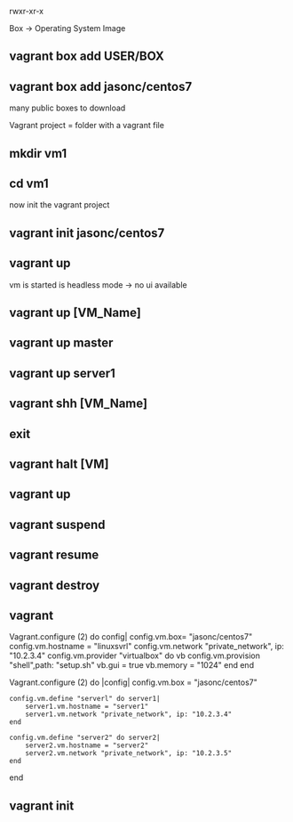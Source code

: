 rwxr-xr-x

Box -> Operating System Image

## vagrant box add USER/BOX

## vagrant box add jasonc/centos7

many public boxes to download

Vagrant project = folder with a vagrant file

## mkdir vm1

## cd vm1

now init the vagrant project

## vagrant init jasonc/centos7

## vagrant up

vm is started is headless mode -> no ui available

## vagrant up [VM_Name]

## vagrant up master

## vagrant up server1

## vagrant shh [VM_Name]

## exit

## vagrant halt [VM]

## vagrant up

## vagrant suspend

## vagrant resume

## vagrant destroy

## vagrant

Vagrant.configure (2) do config|
    config.vm.box= "jasonc/centos7"
    config.vm.hostname = "linuxsvrl"
    config.vm.network "private_network", ip: "10.2.3.4"
    config.vm.provider "virtualbox" do vb
    config.vm.provision "shell",path: "setup.sh"
        vb.gui = true
        vb.memory = "1024"
    end
end

Vagrant.configure (2) do |config|
    config.vm.box = "jasonc/centos7"

    config.vm.define "serverl" do server1|
        server1.vm.hostname = "server1"
        server1.vm.network "private_network", ip: "10.2.3.4"
    end

    config.vm.define "server2" do server2|
        server2.vm.hostname = "server2"
        server2.vm.network "private_network", ip: "10.2.3.5"
    end
end

## vagrant init

